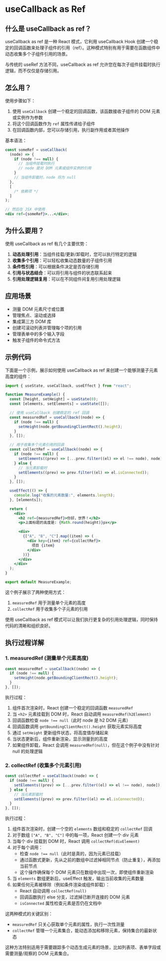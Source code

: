 # useCallback as Ref

## 什么是 useCallback as ref？

useCallback as ref 是一种 React 模式，它利用 useCallback Hook 创建一个稳定的回调函数来处理子组件的引用（ref）。这种模式特别有用于需要在函数组件中动态收集多个子组件引用的场景。

与传统的 useRef 方法不同，useCallback as ref 允许您在每次子组件挂载时执行逻辑，而不仅仅是存储引用。

## 怎么用？

使用步骤如下：

1. 使用 `useCallback` 创建一个稳定的回调函数，该函数接收子组件的 DOM 元素或实例作为参数
2. 将这个回调函数作为 `ref` 属性传递给子组件
3. 在回调函数内部，您可以存储引用，执行副作用或者其他操作

基本语法：

```jsx
const someRef = useCallback(
  (node) => {
    if (node !== null) {
      // 当组件挂载时执行
      // node 是对 DOM 元素或组件实例的引用
    }
    // 当组件卸载时，node 将为 null
  },
  [
    /* 依赖项 */
  ]
);

// 然后在 JSX 中使用
<div ref={someRef}>...</div>;
```

## 为什么要用？

使用 useCallback as ref 有几个主要优势：

1. **动态处理引用**：当组件挂载/更新/卸载时，您可以执行特定的逻辑
2. **收集多个引用**：可以轻松收集动态数量的子组件引用
3. **条件性引用**：可以根据条件决定是否存储引用
4. **引用与状态结合**：可以将引用与组件的状态联系起来
5. **引用处理逻辑复用**：可以在不同组件间复用引用处理逻辑

## 应用场景

- 测量 DOM 元素尺寸或位置
- 管理焦点、滚动或选择
- 集成第三方 DOM 库
- 创建可滚动列表并管理每个项的引用
- 管理表单中的多个输入字段
- 触发子组件的命令式方法

## 示例代码

下面是一个示例，展示如何使用 useCallback as ref 来创建一个能够测量子元素高度的组件：

```jsx
import { useState, useCallback, useEffect } from "react";

function MeasureExample() {
  const [height, setHeight] = useState(0);
  const [elements, setElements] = useState([]);

  // 使用 useCallback 创建稳定的 ref 回调
  const measuredRef = useCallback((node) => {
    if (node !== null) {
      setHeight(node.getBoundingClientRect().height);
    }
  }, []);

  // 用于收集多个元素引用的回调
  const collectRef = useCallback((node) => {
    if (node !== null) {
      setElements((prev) => [...prev.filter((el) => el !== node), node]);
    } else {
      // 当元素卸载时
      setElements((prev) => prev.filter((el) => el.isConnected));
    }
  }, []);

  useEffect(() => {
    console.log("收集的元素数量:", elements.length);
  }, [elements]);

  return (
    <div>
      <h2 ref={measuredRef}>你好，世界！</h2>
      <p>上面标题的高度是: {Math.round(height)}px</p>

      <div>
        {["A", "B", "C"].map((item) => (
          <div key={item} ref={collectRef}>
            项目 {item}
          </div>
        ))}
      </div>
    </div>
  );
}

export default MeasureExample;
```

这个例子展示了两种使用方式：

1. `measuredRef` 用于测量单个元素的高度
2. `collectRef` 用于收集多个子元素的引用

使用 useCallback as ref 模式可以让我们执行更复杂的引用处理逻辑，同时保持代码的清晰和组织良好。

## 执行过程详解

### 1. measuredRef (测量单个元素高度)

```jsx
const measuredRef = useCallback((node) => {
  if (node !== null) {
    setHeight(node.getBoundingClientRect().height);
  }
}, []);
```

执行过程：

1. 组件首次渲染时，React 创建一个稳定的回调函数 `measuredRef`
2. 当 `<h2>` 元素挂载到 DOM 时，React 自动调用 `measuredRef(h2Element)`
3. 回调函数检查 `node !== null`（此时 node 是 h2 DOM 元素）
4. 回调函数调用 `getBoundingClientRect().height` 获取元素实际高度
5. 通过 `setHeight` 更新组件状态，将高度值存储起来
6. 当状态更新后，组件重新渲染，显示测量到的高度
7. 如果组件卸载，React 会调用 `measuredRef(null)`，但在这个例子中没有针对 null 的处理逻辑

### 2. collectRef (收集多个元素引用)

```jsx
const collectRef = useCallback((node) => {
  if (node !== null) {
    setElements((prev) => [...prev.filter((el) => el !== node), node]);
  } else {
    // 当元素卸载时
    setElements((prev) => prev.filter((el) => el.isConnected));
  }
}, []);
```

执行过程：

1. 组件首次渲染时，创建一个空的 `elements` 数组和稳定的 `collectRef` 回调
2. 对于数组 `["A", "B", "C"]` 中的每一项，React 创建一个 div 元素
3. 当每个 div 挂载到 DOM 时，React 调用 `collectRef(divElement)`
4. 对于每个调用：
   - 检查 `node !== null`（此时是真的，因为元素已挂载）
   - 通过函数式更新，先从之前的数组中过滤掉相同节点（防止重复），再添加当前节点
   - 这个操作确保每个 DOM 元素只在数组中出现一次，即使组件重新渲染
5. 当 `elements` 数组更新后，useEffect 触发，输出当前收集的元素数量
6. 如果任何元素被移除（例如条件渲染或组件卸载）：
   - React 自动调用 `collectRef(null)`
   - 回调函数执行 else 分支，过滤掉已断开连接的 DOM 元素
   - `isConnected` 属性检查元素是否仍在文档中

这两种模式的关键区别：

- `measuredRef` 只关心获取单个元素的属性，执行一次性测量
- `collectRef` 管理一个元素集合，能动态添加和移除元素，保持集合的最新状态

这种方法特别适用于需要跟踪多个动态生成元素的场景，比如列表项、表单字段或需要测量/观察的 DOM 元素集合。

